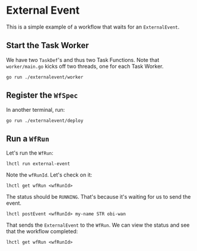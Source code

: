 # External Event

This is a simple example of a workflow that waits for an `ExternalEvent`.

## Start the Task Worker

We have two `TaskDef`'s and thus two Task Functions. Note that `worker/main.go` kicks off two threads, one for each Task Worker.

```
go run ./externalevent/worker
```

## Register the `WfSpec`

In another terminal, run:

```
go run ./externalevent/deploy
```

## Run a `WfRun`

Let's run the `WfRun`:

```
lhctl run external-event
```

Note the `wfRunId`. Let's check on it:

```
lhctl get wfRun <wfRunId>
```

The status should be `RUNNING`. That's because it's waiting for us to send the event.

```
lhctl postEvent <wfRunId> my-name STR obi-wan
```

That sends the `ExternalEvent` to the `WfRun`. We can view the status and see that the workflow completed:

```
lhctl get wfRun <wfRunId>
```
